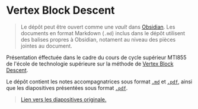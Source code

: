 # Vertex Block Descent

> Le dépôt peut être ouvert comme une _vault_ dans [Obsidian](https://obsidian.md/).
> Les documents en format Markdown (`.md`) inclus dans le dépôt utilisent des balises propres à Obsidian, notament au niveau des pièces jointes au document.

Présentation éffectuée dans le cadre du cours de cycle supérieur MTI855 de l'école de technologie supérieure sur la méthode de [Vertex Block Descent](https://graphics.cs.utah.edu/research/projects/vbd/vbd-siggraph2024.pdf).

Le dépôt contient les notes accompagnatrices sous format [`.md`](https://github.com/papshed/MTI855-Presentation/blob/master/Vertex%20Block%20Descent%20(VBD).md) et [`.pdf`](https://github.com/papshed/MTI855-Presentation/blob/master/Vertex%20Block%20Descent%20(VBD).pdf), ainsi que les diapositives présentées sous format [`.pdf`](https://github.com/papshed/MTI855-Presentation/blob/master/%5BDiapositives%5D%20Vertex%20Block%20Descent%20(VBD).pdf).

> [Lien vers les diapositives originale.](https://www.canva.com/design/DAGLUVh3CSI/79I3xc2vfVLATesgIpL0ow/edit?utm_content=DAGLUVh3CSI&utm_campaign=designshare&utm_medium=link2&utm_source=sharebutton)
